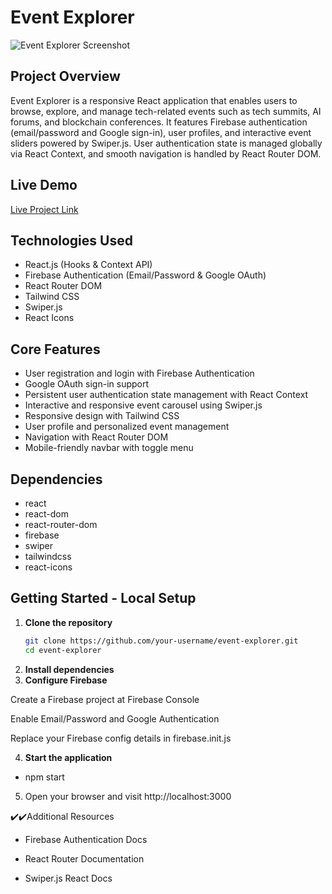 # Event Explorer

![Event Explorer Screenshot](https://i.ibb.co.com/YT0YCcqN/Screenshot-2025-08-08-185633.jpg)  


## Project Overview  
Event Explorer is a responsive React application that enables users to browse, explore, and manage tech-related events such as tech summits, AI forums, and blockchain conferences. It features Firebase authentication (email/password and Google sign-in), user profiles, and interactive event sliders powered by Swiper.js. User authentication state is managed globally via React Context, and smooth navigation is handled by React Router DOM.

## Live Demo  
[Live Project Link](https://event-discovery-project.web.app/)  


## Technologies Used  
- React.js (Hooks & Context API)  
- Firebase Authentication (Email/Password & Google OAuth)  
- React Router DOM  
- Tailwind CSS  
- Swiper.js  
- React Icons  

## Core Features  
- User registration and login with Firebase Authentication  
- Google OAuth sign-in support  
- Persistent user authentication state management with React Context  
- Interactive and responsive event carousel using Swiper.js  
- Responsive design with Tailwind CSS  
- User profile and personalized event management  
- Navigation with React Router DOM  
- Mobile-friendly navbar with toggle menu  

## Dependencies  
- react  
- react-dom  
- react-router-dom  
- firebase  
- swiper  
- tailwindcss  
- react-icons  

## Getting Started - Local Setup  

1. **Clone the repository**  
   ```bash
   git clone https://github.com/your-username/event-explorer.git
   cd event-explorer
2. **Install dependencies**
3. **Configure Firebase**

Create a Firebase project at Firebase Console

Enable Email/Password and Google Authentication

Replace your Firebase config details in firebase.init.js

4. **Start the application**
- npm start
5. Open your browser and visit http://localhost:3000

✔️✔️Additional Resources
- Firebase Authentication Docs

- React Router Documentation

- Swiper.js React Docs
